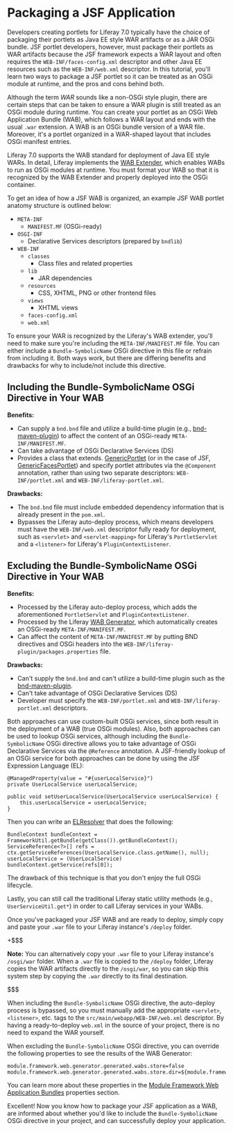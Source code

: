 # Packaging a JSF Application

Developers creating portlets for Liferay 7.0 typically have the choice of
packaging their portlets as Java EE style WAR artifacts or as a JAR OSGi bundle.
JSF portlet developers, however, must package their portlets as WAR artifacts
because the JSF framework expects a WAR layout and often requires the
`WEB-INF/faces-config.xml` descriptor and other Java EE resources such as the
`WEB-INF/web.xml` descriptor. In this tutorial, you'll learn two ways to package
a JSF portlet so it can be treated as an OSGi module at runtime, and the pros
and cons behind both.

Although the term *WAR* sounds like a non-OSGi style plugin, there are certain
steps that can be taken to ensure a WAR plugin is still treated as an OSGi
module during runtime. You can create your portlet as an OSGi Web Application
Bundle (WAB), which follows a WAR layout and ends with the usual `.war`
extension. A WAB is an OSGi bundle version of a WAR file. Moreover, it's a
portlet organized in a WAR-shaped layout that includes OSGi manifest entries.

Liferay 7.0 supports the WAB standard for deployment of Java EE style WARs.
In detail, Liferay implements the
[WAB Extender](https://github.com/liferay/liferay-portal/tree/master/modules/apps/foundation/portal-osgi-web/portal-osgi-web-wab-extender),
which enables WABs to run as OSGi modules at runtime. You must format your WAB
so that it is recognized by the WAB Extender and properly deployed into the OSGi
container.

To get an idea of how a JSF WAB is organized, an example JSF WAB portlet anatomy
structure is outlined below:

- `META-INF`
    - `MANIFEST.MF` (OSGi-ready)
- `OSGI-INF`
    - Declarative Services descriptors (prepared by `bndlib`)
- `WEB-INF`
    - `classes`
        - Class files and related properties
    - `lib`
        - JAR dependencies
    - `resources`
        - CSS, XHTML, PNG or other frontend files
    - `views`
        - XHTML views
    - `faces-config.xml`
    - `web.xml`

To ensure your WAR is recognized by the Liferay's WAB extender, you'll need to
make sure you're including the `META-INF/MANIFEST.MF` file. You can either
include a `Bundle-SymbolicName` OSGi directive in this file or refrain from
including it. Both ways work, but there are differing benefits and drawbacks for
why to include/not include this directive.

## Including the Bundle-SymbolicName OSGi Directive in Your WAB

**Benefits:**

- Can supply a `bnd.bnd` file and utilize a build-time plugin (e.g.,
  [bnd-maven-plugin](http://njbartlett.name/2015/03/27/announcing-bnd-maven-plugin.html))
  to affect the content of an OSGi-ready `META-INF/MANIFEST.MF`.
- Can take advantage of OSGi Declarative Services (DS)
- Provides a class that extends.
  [GenericPortlet](http://portals.apache.org/pluto/portlet-2.0-apidocs/javax/portlet/GenericPortlet.html)
  (or in the case of JSF,
  [GenericFacesPortlet](http://myfaces.apache.org/portlet-bridge/2.0/api/apidocs/javax/portlet/faces/GenericFacesPortlet.html))
  and specify portlet attributes via the `@Component` annotation, rather than
  using two separate descriptors: `WEB-INF/portlet.xml` and
  `WEB-INF/liferay-portlet.xml`.

**Drawbacks:**

- The `bnd.bnd` file must include embedded dependency information that is
  already present in the `pom.xml`.
- Bypasses the Liferay auto-deploy process, which means developers must have
  the `WEB-INF/web.xml` descriptor fully ready for deployment, such as
  `<servlet>` and `<servlet-mapping>` for Liferay's `PortletServlet` and a
  `<listener>` for Liferay's `PluginContextListener`.

## Excluding the Bundle-SymbolicName OSGi Directive in Your WAB

**Benefits:**

- Processed by the Liferay auto-deploy process, which adds the aforementioned
  `PortletServlet` and `PluginContextListener`.
- Processed by the Liferay
  [WAB Generator](https://github.com/liferay/liferay-portal/tree/master/modules/apps/foundation/portal-osgi-web/portal-osgi-web-wab-generator),
  which automatically creates an OSGi-ready `META-INF/MANIFEST.MF`.
- Can affect the content of `META-INF/MANIFEST.MF` by putting BND directives and
  OSGi headers into the `WEB-INF/liferay-plugin/packages.properties` file.

**Drawbacks:**

- Can't supply the `bnd.bnd` and can't utilize a build-time plugin such as the
  [bnd-maven-plugin](http://njbartlett.name/2015/03/27/announcing-bnd-maven-plugin.html).
- Can't take advantage of OSGi Declarative Services (DS)
- Developer must specify the `WEB-INF/portlet.xml` and
  `WEB-INF/liferay-portlet.xml` descriptors.

Both approaches can use custom-built OSGi services, since both result in the
deployment of a WAB (true OSGi modules). Also, both approaches can be used to
lookup OSGi services, although including the `Bundle-SymbolicName` OSGi
directive allows you to take advantage of OSGi Declarative Services via the
`@Reference` annotation. A JSF-friendly lookup of an OSGi service for both
approaches can be done by using the JSF Expression Language (EL):

    @ManagedProperty(value = "#{userLocalService}")
    private UserLocalService userLocalService;

    public void setUserLocalService(UserLocalService userLocalService) {
        this.userLocalService = userLocalService;
    }

Then you can write an
[ELResolver](http://docs.oracle.com/javaee/7/api/javax/el/ELResolver.html) that
does the following:

    BundleContext bundleContext = FrameworkUtil.getBundle(getClass()).getBundleContext();
    ServiceReference<?>[] refs = ctx.getServiceReferences(UserLocalService.class.getName(), null);
    userLocalService = (UserLocalService) bundleContext.getService(refs[0]);

The drawback of this technique is that you don't enjoy the full OSGi lifecycle.

Lastly, you can still call the traditional Liferay static utility methods (e.g.,
`UserServiceUtil.get*`) in order to call Liferay services in your WABs.

Once you've packaged your JSF WAB and are ready to deploy, simply copy and paste
your `.war` file to your Liferay instance's `/deploy` folder.

+$$$

**Note:** You can alternatively copy your `.war` file to your Liferay instance's
`/osgi/war` folder. When a `.war` file is copied to the `/deploy` folder,
Liferay copies the WAR artifacts directly to the `/osgi/war`, so you can skip
this system step by copying the `.war` directly to its final destination.

$$$

When including the `Bundle-SymbolicName` OSGi directive, the auto-deploy process
is bypassed, so you must manually add the appropriate `<servlet>`, `<listener>`,
etc. tags to the `src/main/webapp/WEB-INF/web.xml` descriptor. By having a
ready-to-deploy `web.xml` in the source of your project, there is no need to
expand the WAR yourself.

When excluding the `Bundle-SymbolicName` OSGi directive, you can override the
following properties to see the results of the WAB Generator:

    module.framework.web.generator.generated.wabs.store=false
    module.framework.web.generator.generated.wabs.store.dir=${module.framework.base.dir}/wabs

You can learn more about these properties in the
[Module Framework Web Application Bundles](https://docs.liferay.com/portal/7.0/propertiesdoc/portal.properties.html#Module%20Framework%20Web%20Application%20Bundles)
properties section.

Excellent! Now you know how to package your JSF application as a WAB, are
informed about whether you'd like to include the `Bundle-SymbolicName` OSGi
directive in your project, and can successfully deploy your application.
